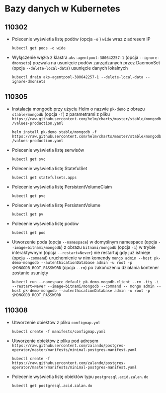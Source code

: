 # Bazy danych w Kubernetes
## 110302

- Polecenie wyświetla listę podów (opcja `-o` ) `wide` wraz z adresem IP 

    `kubectl get pods -o wide`
    
- Wyłączenie węzła z klastra `aks-agentpool-380642257-1` (opcja `--ignore-dmonsets`) pozwala na usunięcie podów zarządzanych przez DaemonSet (opcja `--delete-local-data`) usunięcie danych lokalnych

    `kubectl drain aks-agentpool-380642257-1 --delete-local-data --ignore-dmonsets`
    
## 110305

- Instalacja mongodb przy użyciu Helm o nazwie `pk-demo` z obrazu `stable/mongodb` (opcja `-f`) z parametrami z pliku `https://raw.githubusercontent.com/helm/charts/master/stable/mongodb/values-production.yaml`

    `helm install pk-demo stable/mongodb -f https://raw.githubusercontent.com/helm/charts/master/stable/mongodb/values-production.yaml`
    
- Polecenie wyświetla listę serwisów

    `kubectl get svc`
    
- Polecenie wyświetla listę StatefulSet

    `kubectl get statefulsets.apps`
    
- Polecenie wyświetla listę PersistentVolumeClaim

    `kubectl get pvc`
    
- Polecenie wyświetla listę PersistentVolume

    `kubectl get pv`
    
- Polecenie wyświetla listę podów

    `kubectl get pod`
    
- Utworzenie poda (opcja `--namespace`) w domyślnym namespace 
                  (opcja `--image=bitnami/mongodb`) z obrazu `bitnami/mongodb` 
                  (opcja `-i`)  w trybie interaktywnym 
                  (opcja `--restart=Never`) nie restartuj gdy już istnieje 
                  (opcja `--command`) uruchomienie w nim komendy `mongo admin --host pk-demo-mongodb --autenthicationDatabase admin -u root -p $MONGODB_ROOT_PASSWORD`
                  (opcja `--rm`) po zakończeniu działania kontener zostanie usunięty 

    `kubectl run --namespace default pk-demo-mogodb-client --rm -tty -i --restart=Never --image=bitnami/mongodb --command -- mongo admin --host pk-demo-mongodb --autenthicationDatabase admin -u root -p $MONGODB_ROOT_PASSWORD`
    
## 110308

- Utworzenie obiektów z pliku `configmap.yml`

    `kubectl create -f manifests/configmap.yaml`
    
- Utworzenie obiektów z pliku pod adresem `https://raw.githubusercontent.com/zalando/postgres-operator/master/manifests/minimal-postgres-manifest.yaml`

    `kubectl create -f https://raw.githubusercontent.com/zalando/postgres-operator/master/manifests/minimal-postgres-manifest.yaml`
 
- Polecenie wyświetla listę obiektów typu `postgresql.acid.zalan.do`

    `kubectl get postgresql.acid.zalan.do`
    
    